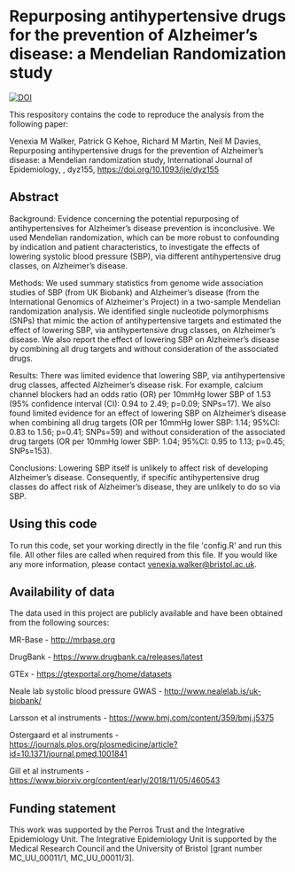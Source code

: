 # Repurposing antihypertensive drugs for the prevention of Alzheimer’s disease: a Mendelian Randomization study

[![DOI](https://zenodo.org/badge/161325369.svg)](https://zenodo.org/badge/latestdoi/161325369)

This respository contains the code to reproduce the analysis from the following paper:

Venexia M Walker, Patrick G Kehoe, Richard M Martin, Neil M Davies, Repurposing antihypertensive drugs for the prevention of Alzheimer’s disease: a Mendelian randomization study, International Journal of Epidemiology, , dyz155, https://doi.org/10.1093/ije/dyz155

## Abstract

Background: Evidence concerning the potential repurposing of antihypertensives for Alzheimer’s disease prevention is inconclusive. We used Mendelian randomization, which can be more robust to confounding by indication and patient characteristics, to investigate the effects of lowering systolic blood pressure (SBP), via different antihypertensive drug classes, on Alzheimer’s disease.
 
Methods: We used summary statistics from genome wide association studies of SBP (from UK Biobank) and Alzheimer’s disease (from the International Genomics of Alzheimer's Project) in a two-sample Mendelian randomization analysis. We identified single nucleotide polymorphisms (SNPs) that mimic the action of antihypertensive targets and estimated the effect of lowering SBP, via antihypertensive drug classes, on Alzheimer’s disease. We also report the effect of lowering SBP on Alzheimer’s disease by combining all drug targets and without consideration of the associated drugs.
 
Results: There was limited evidence that lowering SBP, via antihypertensive drug classes, affected Alzheimer’s disease risk. For example, calcium channel blockers had an odds ratio (OR) per 10mmHg lower SBP of 1.53 (95% confidence interval (CI): 0.94 to 2.49; p=0.09; SNPs=17). We also found limited evidence for an effect of lowering SBP on Alzheimer’s disease when combining all drug targets (OR per 10mmHg lower SBP: 1.14; 95%CI: 0.83 to 1.56; p=0.41; SNPs=59) and without consideration of the associated drug targets (OR per 10mmHg lower SBP: 1.04; 95%CI: 0.95 to 1.13; p=0.45; SNPs=153).
 
Conclusions: Lowering SBP itself is unlikely to affect risk of developing Alzheimer’s disease. Consequently, if specific antihypertensive drug classes do affect risk of Alzheimer’s disease, they are unlikely to do so via SBP.


## Using this code

To run this code, set your working directly in the file 'config.R' and run this file. All other files are called when required from this file. If you would like any more information, please contact venexia.walker@bristol.ac.uk. 

## Availability of data

The data used in this project are publicly available and have been obtained from the following sources:

MR-Base - http://mrbase.org

DrugBank - https://www.drugbank.ca/releases/latest

GTEx - https://gtexportal.org/home/datasets

Neale lab systolic blood pressure GWAS - http://www.nealelab.is/uk-biobank/

Larsson et al instruments - https://www.bmj.com/content/359/bmj.j5375

Ostergaard et al instruments - https://journals.plos.org/plosmedicine/article?id=10.1371/journal.pmed.1001841

Gill et al instruments - https://www.biorxiv.org/content/early/2018/11/05/460543

## Funding statement

This work was supported by the Perros Trust and the Integrative Epidemiology Unit. The Integrative Epidemiology Unit is supported by the Medical Research Council and the University of Bristol [grant number MC_UU_00011/1, MC_UU_00011/3]. 
